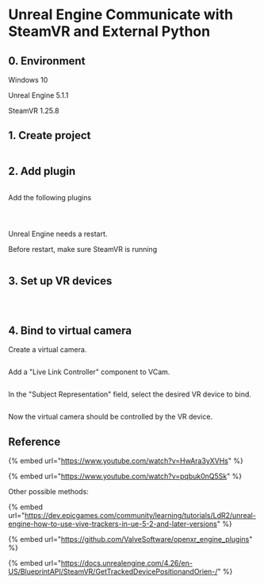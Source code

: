 # Unreal Engine Communicate with SteamVR and External Python

## 0. Environment

Windows 10

Unreal Engine 5.1.1

SteamVR 1.25.8

## 1. Create project

<figure><img src="../.gitbook/assets/image (13) (2).png" alt=""><figcaption></figcaption></figure>

## 2. Add plugin

<figure><img src="../.gitbook/assets/image (14) (1).png" alt=""><figcaption></figcaption></figure>

Add the following plugins

<figure><img src="../.gitbook/assets/image (9) (2) (2) (1).png" alt=""><figcaption></figcaption></figure>

<figure><img src="../.gitbook/assets/image (8) (2).png" alt=""><figcaption></figcaption></figure>

<figure><img src="../.gitbook/assets/image (1) (7).png" alt=""><figcaption></figcaption></figure>

Unreal Engine needs a restart.

Before restart, make sure SteamVR is running

<figure><img src="../.gitbook/assets/image (10) (2).png" alt=""><figcaption></figcaption></figure>

## 3. Set up VR devices

<figure><img src="../.gitbook/assets/image (3) (1) (1).png" alt=""><figcaption></figcaption></figure>

<figure><img src="../.gitbook/assets/image (2) (1) (1) (3).png" alt=""><figcaption></figcaption></figure>

<figure><img src="../.gitbook/assets/image (18) (1) (2).png" alt=""><figcaption></figcaption></figure>

## 4. Bind to virtual camera

Create a virtual camera.

<figure><img src="../.gitbook/assets/image (7) (3).png" alt=""><figcaption></figcaption></figure>

Add a "Live Link Controller" component to VCam.

<figure><img src="../.gitbook/assets/image (2) (1) (1) (4).png" alt=""><figcaption></figcaption></figure>

In the "Subject Representation" field, select the desired VR device to bind.

<figure><img src="../.gitbook/assets/image (11) (2).png" alt=""><figcaption></figcaption></figure>

Now the virtual camera should be controlled by the VR device.





## Reference

{% embed url="https://www.youtube.com/watch?v=HwAra3yXVHs" %}

{% embed url="https://www.youtube.com/watch?v=pqbuk0nQ5Sk" %}

Other possible methods:

{% embed url="https://dev.epicgames.com/community/learning/tutorials/LdR2/unreal-engine-how-to-use-vive-trackers-in-ue-5-2-and-later-versions" %}

{% embed url="https://github.com/ValveSoftware/openxr_engine_plugins" %}





{% embed url="https://docs.unrealengine.com/4.26/en-US/BlueprintAPI/SteamVR/GetTrackedDevicePositionandOrien-/" %}
